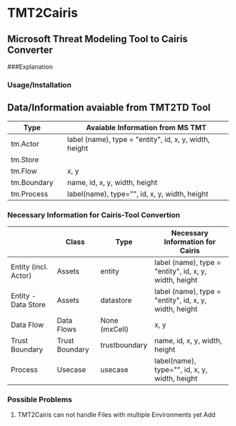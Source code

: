 # TMT2Cairis
## Microsoft Threat Modeling Tool to Cairis Converter
###Explanation

### Usage/Installation


## Data/Information avaiable from TMT2TD Tool
|Type                |              |         Avaiable Information from MS TMT               |
|--------------------|--------------|--------------------------------------------------------|
| tm.Actor           |              | label (name), type = "entity", id, x, y, width, height |
| tm.Store           |              |                                                        | 
| tm.Flow            |              | x, y                                                   |
| tm.Boundary        |              | name, id, x, y, width, height                          |
| tm.Process         |              | label(name), type="", id, x, y, width, height          |  



### Necessary Information for Cairis-Tool Convertion
|                    |Class              |Type          |              Necessary Information for Cairis          |
|--------------------|-------------------|--------------|--------------------------------------------------------|
|Entity (incl. Actor)|Assets             |entity        | label (name), type = "entity", id, x, y, width, height |
|Entity - Data Store |Assets             |datastore     | label (name), type = "entity", id, x, y, width, height |
|Data Flow           |Data Flows         |None (mxCell) | x, y                                                   |
|Trust Boundary      |Trust Boundary     |trustboundary | name, id, x, y, width, height                          |
|Process             |Usecase            |usecase       | label(name), type="", id, x, y, width, height          |  
   
   
   
### Possible Problems
1. TMT2Cairis can not handle Files with multiple Environments yet
Add 

